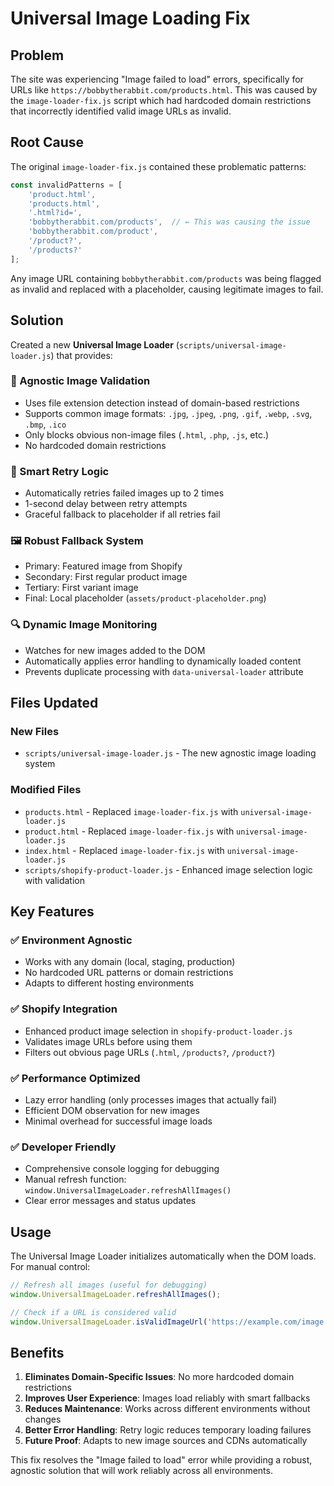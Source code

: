 # Universal Image Loading Fix

## Problem
The site was experiencing "Image failed to load" errors, specifically for URLs like `https://bobbytherabbit.com/products.html`. This was caused by the `image-loader-fix.js` script which had hardcoded domain restrictions that incorrectly identified valid image URLs as invalid.

## Root Cause
The original `image-loader-fix.js` contained these problematic patterns:
```javascript
const invalidPatterns = [
    'product.html',
    'products.html',
    '.html?id=',
    'bobbytherabbit.com/products',  // ← This was causing the issue
    'bobbytherabbit.com/product',
    '/product?',
    '/products?'
];
```

Any image URL containing `bobbytherabbit.com/products` was being flagged as invalid and replaced with a placeholder, causing legitimate images to fail.

## Solution
Created a new **Universal Image Loader** (`scripts/universal-image-loader.js`) that provides:

### 🎯 Agnostic Image Validation
- Uses file extension detection instead of domain-based restrictions
- Supports common image formats: `.jpg`, `.jpeg`, `.png`, `.gif`, `.webp`, `.svg`, `.bmp`, `.ico`
- Only blocks obvious non-image files (`.html`, `.php`, `.js`, etc.)
- No hardcoded domain restrictions

### 🔄 Smart Retry Logic
- Automatically retries failed images up to 2 times
- 1-second delay between retry attempts
- Graceful fallback to placeholder if all retries fail

### 🖼️ Robust Fallback System
- Primary: Featured image from Shopify
- Secondary: First regular product image
- Tertiary: First variant image
- Final: Local placeholder (`assets/product-placeholder.png`)

### 🔍 Dynamic Image Monitoring
- Watches for new images added to the DOM
- Automatically applies error handling to dynamically loaded content
- Prevents duplicate processing with `data-universal-loader` attribute

## Files Updated

### New Files
- `scripts/universal-image-loader.js` - The new agnostic image loading system

### Modified Files
- `products.html` - Replaced `image-loader-fix.js` with `universal-image-loader.js`
- `product.html` - Replaced `image-loader-fix.js` with `universal-image-loader.js`
- `index.html` - Replaced `image-loader-fix.js` with `universal-image-loader.js`
- `scripts/shopify-product-loader.js` - Enhanced image selection logic with validation

## Key Features

### ✅ Environment Agnostic
- Works with any domain (local, staging, production)
- No hardcoded URL patterns or domain restrictions
- Adapts to different hosting environments

### ✅ Shopify Integration
- Enhanced product image selection in `shopify-product-loader.js`
- Validates image URLs before using them
- Filters out obvious page URLs (`.html`, `/products?`, `/product?`)

### ✅ Performance Optimized
- Lazy error handling (only processes images that actually fail)
- Efficient DOM observation for new images
- Minimal overhead for successful image loads

### ✅ Developer Friendly
- Comprehensive console logging for debugging
- Manual refresh function: `window.UniversalImageLoader.refreshAllImages()`
- Clear error messages and status updates

## Usage

The Universal Image Loader initializes automatically when the DOM loads. For manual control:

```javascript
// Refresh all images (useful for debugging)
window.UniversalImageLoader.refreshAllImages();

// Check if a URL is considered valid
window.UniversalImageLoader.isValidImageUrl('https://example.com/image.jpg');
```

## Benefits

1. **Eliminates Domain-Specific Issues**: No more hardcoded domain restrictions
2. **Improves User Experience**: Images load reliably with smart fallbacks
3. **Reduces Maintenance**: Works across different environments without changes
4. **Better Error Handling**: Retry logic reduces temporary loading failures
5. **Future Proof**: Adapts to new image sources and CDNs automatically

This fix resolves the "Image failed to load" error while providing a robust, agnostic solution that will work reliably across all environments.